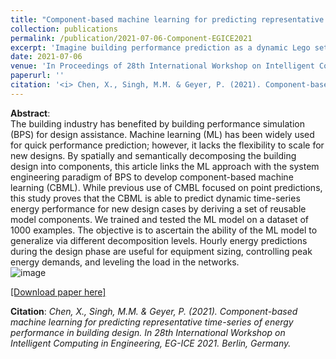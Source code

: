 ```yaml
---
title: "Component-based machine learning for predicting representative time-series of energy performance in building design"
collection: publications
permalink: /publication/2021-07-06-Component-EGICE2021
excerpt: 'Imagine building performance prediction as a dynamic Lego set, where each block represents a distinct component of the design. Just as Lego pieces can be assembled in countless ways to create varied structures, our component-based machine learning (CBML) approach offers a modular and scalable solution for predicting time-series energy performance in building designs. Dive into our manuscript to uncover how we’ve redefined building performance simulation with CBML, ensuring accurate hourly energy predictions that pave the way for optimized equipment sizing, efficient energy demand control, and balanced network loads.'
date: 2021-07-06
venue: 'In Proceedings of 28th International Workshop on Intelligent Computing in Engineering, EG-ICE 2021'
paperurl: ''
citation: '<i> Chen, X., Singh, M.M. & Geyer, P. (2021). Component-based machine learning for predicting representative time-series of energy performance in building design. In 28th International Workshop on Intelligent Computing in Engineering, EG-ICE 2021. Berlin, Germany.</i>'
---
```


**Abstract**: <Br>
The building industry has benefited by building performance simulation (BPS) for design assistance. Machine learning (ML) has been widely used for quick performance prediction; however, it lacks the flexibility to scale for new designs. By spatially and semantically decomposing the building design into components, this article links the ML approach with the system engineering paradigm of BPS to develop component-based machine learning (CBML). While previous use of CMBL focused on point predictions, this study proves that the CBML is able to predict dynamic time-series energy performance for new design cases by deriving a set of reusable model components. We trained and tested the ML model on a dataset of 1000 examples. The objective is to ascertain the ability of the ML model to generalize via different decomposition levels. Hourly energy predictions during the design phase are useful for equipment sizing, controlling peak energy demands, and leveling the load in the networks.<Br>
![image](https://user-images.githubusercontent.com/106488602/217061344-5168b84a-be21-45ce-a9c1-2a0ec5ed6ebb.png)<Br>

[[Download paper here]](https://www.researchgate.net/publication/353463670_Component-based_machine_learning_for_predicting_representative_time-_series_of_energy_performance_in_building_design)

**Citation**:<I> Chen, X., Singh, M.M. & Geyer, P. (2021). Component-based machine learning for predicting representative time-series of energy performance in building design. In 28th International Workshop on Intelligent Computing in Engineering, EG-ICE 2021. Berlin, Germany.</i>
